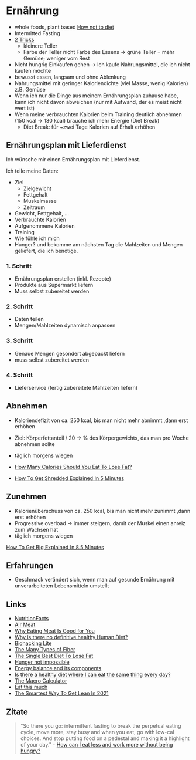 # Ernährung

- whole foods, plant based [How not to diet](https://www.goodreads.com/book/show/43252570-how-not-to-diet)
- Intermitted Fasting
- [2 Tricks](https://jamesclear.com/feeling-fat)
    + kleinere Teller
    + Farbe der Teller nicht Farbe des Essens -> grüne Teller = mehr Gemüse; weniger vom Rest
- Nicht hungrig Einkaufen gehen -> Ich kaufe Nahrungsmittel, die ich nicht kaufen möchte
- bewusst essen, langsam und ohne Ablenkung
- Nahrungsmittel mit geringer Kaloriendichte (viel Masse, wenig Kalorien) z.B. Gemüse
- Wenn ich nur die Dinge aus meinem Ernährungsplan zuhause habe, kann ich nicht davon abweichen (nur mit Aufwand, der es meist nicht wert ist)
- Wenn meine verbrauchten Kalorien beim Training deutlich abnehmen (150 kcal -> 130 kcal) brauche ich mehr Energie (Diet Break)
    + Diet Break: für ~zwei Tage Kalorien auf Erhalt erhöhen

## Ernährungsplan mit Lieferdienst

Ich wünsche mir einen Ernährungsplan mit Lieferdienst.

Ich teile meine Daten:
- Ziel
    + Zielgewicht
    + Fettgehalt
    + Muskelmasse
    + Zeitraum
- Gewicht, Fettgehalt, ...
- Verbrauchte Kalorien
- Aufgenommene Kalorien
- Training
- Wie fühle ich mich
- Hunger?
und bekomme am nächsten Tag die Mahlzeiten und Mengen geliefert, die ich benötige.

### 1. Schritt

- Ernährungsplan erstellen (inkl. Rezepte)
- Produkte aus Supermarkt liefern
- Muss selbst zubereitet werden

### 2. Schritt

- Daten teilen
- Mengen/Mahlzeiten dynamisch anpassen

### 3. Schritt

- Genaue Mengen gesondert abgepackt liefern
- muss selbst zubereitet werden

### 4. Schritt 

- Lieferservice (fertig zubereitete Mahlzeiten liefern)

## Abnehmen

- Kaloriendefizit von ca. 250 kcal, bis man nicht mehr abnimmt ,dann erst erhöhen
- Ziel: Körperfettanteil / 20 -> % des Körpergewichts, das man pro Woche abnehmen sollte
- täglich morgens wiegen

- [How Many Calories Should You Eat To Lose Fat?](https://www.youtube.com/watch?v=rBUsZvMD-Qk)
- [How To Get Shredded Explained In 5 Minutes](https://www.youtube.com/watch?v=m9RVTdZhysY)

## Zunehmen

- Kalorienüberschuss von ca. 250 kcal, bis man nicht mehr zunimmt ,dann erst erhöhen
- Progressive overload -> immer steigern, damit der Muskel einen anreiz zum Wachsen hat
- täglich morgens wiegen

[How To Get Big Explained In 8.5 Minutes](https://www.youtube.com/watch?v=wqDRJFZk2GM)

## Erfahrungen

- Geschmack verändert sich, wenn man auf gesunde Ernährung mit unverarbeiteten Lebensmitteln umstellt

## Links

- [NutritionFacts](https://nutritionfacts.org/)
- [Air Meat](https://www.businessinsider.de/international/air-meat-alternative-startup-nasa-2019-11/?r=US&IR=T)
- [Why Eating Meat Is Good for You](https://chriskresser.com/why-eating-meat-is-good-for-you/)
- [Why is there no definitive healthy Human Diet?](https://www.reddit.com/r/nutrition/comments/h7jxvp/why_is_there_no_definitive_healthy_human_diet/fulo6b0/?utm_source=share&utm_medium=web2x)
- [Biohacking Lite](https://karpathy.github.io/2020/06/11/biohacking-lite/)
- [The Many Types of Fiber](https://chriskresser.com/types-of-dietary-fiber/)
- [The Single Best Diet To Lose Fat](https://www.youtube.com/watch?v=viYVoULXFgo&feature=share)
- [Hunger not impossible](https://www.notimpossible.com/projects/hunger-not-impossible)
- [Energy balance and its components](https://www.ncbi.nlm.nih.gov/pmc/articles/PMC3302369/pdf/ajcn9540989.pdf)
- [Is there a healthy diet where I can eat the same thing every day?](https://qr.ae/pNafav)
- [The Macro Calculator](https://rippedbody.com/macro-calculator/)
- [Eat this much](https://www.eatthismuch.com/)
- [The Smartest Way To Get Lean In 2021](https://www.youtube.com/watch?v=d8V9ZaSq9Oc&feature=share)

## Zitate

> "So there you go: intermittent fasting to break the perpetual eating cycle, move more, stay busy and when you eat, go with low-cal choices. And stop putting food on a pedestal and making it a highlight of your day." - [How can I eat less and work more without being hungry?](https://www.quora.com/How-can-I-eat-less-and-work-more-without-being-hungry?top_ans=185867526)
